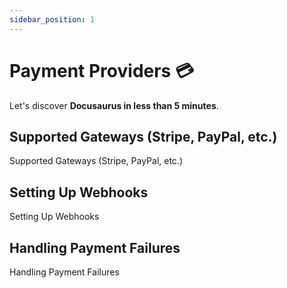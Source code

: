 ```yaml
---
sidebar_position: 1
---
```


# Payment Providers 💳

Let's discover **Docusaurus in less than 5 minutes**.

## Supported Gateways (Stripe, PayPal, etc.)
Supported Gateways (Stripe, PayPal, etc.)

## Setting Up Webhooks
Setting Up Webhooks

## Handling Payment Failures
Handling Payment Failures

